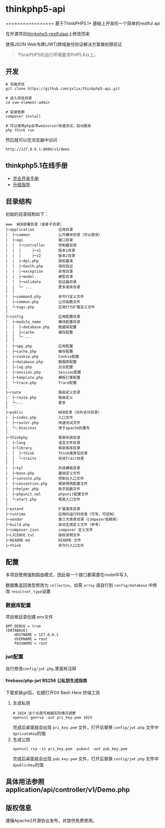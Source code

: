 # thinkphp5-api
=================
基于ThinkPHP5.1* 基础上开发的一个简单的restful api

在开源项目[thinkphp5-restfulapi](https://github.com/Leslin/thinkphp5-restfulapi)上修改而来

使用JSON Web令牌(JWT)跨域身份验证解决方案做权限验证
> ThinkPHP5的运行环境要求PHP5.6以上。

## 开发
```
# 克隆项目
git clone https://github.com/yxlix/thinkphp5-api.git

# 进入项目目录
cd vue-element-admin

# 安装依赖
composer install

# 可以使用php自带webserver快速测试，启动服务
php think run
```

然后就可以在浏览器中访问
~~~
http://127.0.0.1:8000/v1/demo
~~~

## thinkphp5.1在线手册

+ [完全开发手册](https://www.kancloud.cn/manual/thinkphp5_1/content)
+ [升级指导](https://www.kancloud.cn/manual/thinkphp5_1/354155) 

## 目录结构

初始的目录结构如下：

~~~
www  WEB部署目录（或者子目录）
├─application           应用目录
│  ├─common             公共模块目录（可以更改）
│  ├─api                接口目录
│  │  ├─controller      控制器目录
│  │  │     ├─v1        版本1目录
|  |  |     ├─v2        版本2目录
│  │  ├─Api.php         授权基类
│  │  ├─Oauth.php       授权验证
|  |  |─exception       异常目录
│  │  ├─model           模型目录
│  │  ├─validate        验证器目录
│  │  └─ ...            更多类库目录
│  │
│  ├─command.php        命令行定义文件
│  ├─common.php         公共函数文件
│  └─tags.php           应用行为扩展定义文件
│
├─config                应用配置目录
│  ├─module_name        模块配置目录
│  │  ├─database.php    数据库配置
│  │  ├─cache           缓存配置
│  │  └─ ...            
│  │
│  ├─app.php            应用配置
│  ├─cache.php          缓存配置
│  ├─cookie.php         Cookie配置
│  ├─database.php       数据库配置
│  ├─log.php            日志配置
│  ├─session.php        Session配置
│  ├─template.php       模板引擎配置
│  └─trace.php          Trace配置
│
├─route                 路由定义目录
│  ├─route.php          路由定义
│  └─...                更多
│
├─public                WEB目录（对外访问目录）
│  ├─index.php          入口文件
│  ├─router.php         快速测试文件
│  └─.htaccess          用于apache的重写
│
├─thinkphp              框架系统目录
│  ├─lang               语言文件目录
│  ├─library            框架类库目录
│  │  ├─think           Think类库包目录
│  │  └─traits          系统Trait目录
│  │
│  ├─tpl                系统模板目录
│  ├─base.php           基础定义文件
│  ├─console.php        控制台入口文件
│  ├─convention.php     框架惯例配置文件
│  ├─helper.php         助手函数文件
│  ├─phpunit.xml        phpunit配置文件
│  └─start.php          框架入口文件
│
├─extend                扩展类库目录
├─runtime               应用的运行时目录（可写，可定制）
├─vendor                第三方类库目录（Composer依赖库）
├─build.php             自动生成定义文件（参考）
├─composer.json         composer 定义文件
├─LICENSE.txt           授权说明文件
├─README.md             README 文件
├─think                 命令行入口文件
~~~



## 配置
本项目使用强制路由模式，因此每一个接口都需要在route中写入

数据集返回类型修改为 `collecton`，如需 `array` 请自行到 `config/database` 中修改 `resultset_type`设置
### 数据库配置
项目根目录创建.env文件
```
APP_DEBUG = true
[DATABASE]
    HOSTNAME = 127.0.0.1
    USERNAME = root
    PASSWORD = root
```
### jwt配置
自行修改`config/jwt.php`,里面有注释
#### firebase/php-jwt RS256 公私钥生成指南
下载安装git后，右键打开Git Bash Here 终端工具
1. 生成私钥
    ```
    # 1024 这个长度可根据实际情况调整
    openssl genrsa -out pri_key.pem 1024
    ```
    完成后桌面就会出现 `pri_key.pem` 文件，打开后替换 `config/jwt.php` 文件中`$privateKey`的值
2. 生成公钥
    ```
    openssl rsa -in pri_key.pem -pubout -out pub_key.pem
    ```
    完成后桌面就会出现 `pub_key.pem` 文件，打开后替换 `config/jwt.php` 文件中`$publicKey`的值

## 具体用法参照application/api/controller/v1/Demo.php

## 版权信息
遵循Apache2开源协议发布，并提供免费使用。